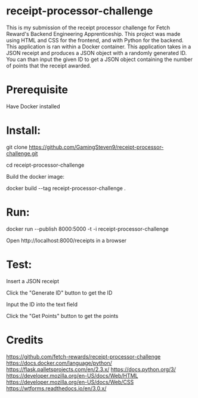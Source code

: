 # receipt-processor-challenge

This is my submission of the receipt processor challenge for Fetch Reward's Backend Engineering Apprenticeship.
This project was made using HTML and CSS for the frontend, and with Python for the backend.
This application is ran within a Docker container.
This application takes in a JSON receipt and produces a JSON object with a randomly generated ID.
You can than input the given ID to get a JSON object containing the number of points that the receipt awarded.

# Prerequisite

Have Docker installed

# Install:

git clone https://github.com/GamingSteven9/receipt-processor-challenge.git

cd receipt-processor-challenge

Build the docker image:

docker build --tag receipt-processor-challenge .

# Run:

docker run --publish 8000:5000 -t -i receipt-processor-challenge

Open http://localhost:8000/receipts in a browser

# Test:

Insert a JSON receipt

Click the "Generate ID" button to get the ID

Input the ID into the text field

Click the "Get Points" button to get the points

# Credits

https://github.com/fetch-rewards/receipt-processor-challenge
https://docs.docker.com/language/python/
https://flask.palletsprojects.com/en/2.3.x/
https://docs.python.org/3/
https://developer.mozilla.org/en-US/docs/Web/HTML
https://developer.mozilla.org/en-US/docs/Web/CSS
https://wtforms.readthedocs.io/en/3.0.x/